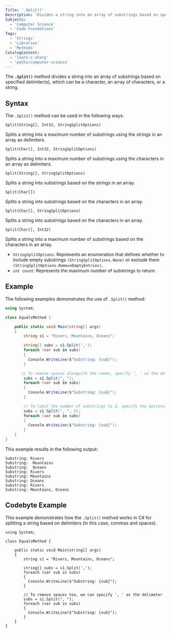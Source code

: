```yaml
---
Title: '.Split()'
Description: 'Divides a string into an array of substrings based on specified delimiter(s).'
Subjects:
  - 'Computer Science'
  - 'Code Foundations'
Tags:
  - 'Strings'
  - 'Libraries'
  - 'Methods'
CatalogContent:
  - 'learn-c-sharp'
  - 'paths/computer-science'
---
```


The **`.Split()`** method divides a string into an array of substrings based on specified delimiter(s), which can be a character, an array of characters, or a string.

## Syntax

The `.Split()` method can be used in the following ways:

```pseudo
Split(String[], Int32, StringSplitOptions)
```

Splits a string into a maximum number of substrings using the strings in an array as delimiters.

```pseudo
Split(Char[], Int32, StringSplitOptions)
```

Splits a string into a maximum number of substrings using the characters in an array as delimiters.

```pseudo
Split(String[], StringSplitOptions)
```

Splits a string into substrings based on the strings in an array.

```pseudo
Split(Char[])
```

Splits a string into substrings based on the characters in an array.

```pseudo
Split(Char[], StringSplitOptions)
```

Splits a string into substrings based on the characters in an array.

```pseudo
Split(Char[], Int32)
```

Splits a string into a maximum number of substrings based on the characters in an array. 

- `StringSplitOptions`: Represents an enumeration that defines whether to include empty substrings `(StringSplitOptions.None)` or exclude them `(StringSplitOptions.RemoveEmptyEntries)`.
- `int count`: Represents the maximum number of substrings to return.

## Example

The following examples demonstrates the use of `.Split()` method:

```cs
using System;

class EqualsMethod {

    public static void Main(string[] args)
    {
        string s1 = "Rivers, Mountains, Oceans";

        string[] subs = s1.Split(',');
        foreach (var sub in subs)
        {
          Console.WriteLine($"Substring: {sub}");
        }

       // To remove spaces alongwith the comma, specify ', ' as the delimiter.
        subs = s1.Split(", ");
        foreach (var sub in subs)
        {
          Console.WriteLine($"Substring: {sub}");
        }

        // To limit the number of substrings to 2, specify the optional parameter
        subs = s1.Split(", ", 2);
        foreach (var sub in subs)
        {
          Console.WriteLine($"Substring: {sub}");
        }
    }
}
```

This example results in the following output:

```shell
Substring: Rivers
Substring:  Mountains
Substring:  Oceans
Substring: Rivers
Substring: Mountains
Substring: Oceans
Substring: Rivers
Substring: Mountains, Oceans
```

## Codebyte Example

This example demonstrates how the `.Split()` method works in C# for splitting a string based on delimiters (in this case, commas and spaces).

```codebyte/csharp
using System;

class EqualsMethod {

    public static void Main(string[] args)
    {
        string s1 = "Rivers, Mountains, Oceans";

        string[] subs = s1.Split(',');
        foreach (var sub in subs)
        {
          Console.WriteLine($"Substring: {sub}");
        }

        // To remove spaces too, we can specify ', ' as the delimeter
        subs = s1.Split(", ");
        foreach (var sub in subs)
        {
          Console.WriteLine($"Substring: {sub}");
        }
    }
}
```
